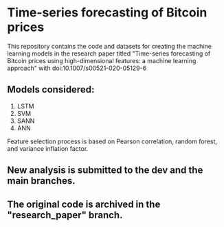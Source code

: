 # Time-series forecasting of Bitcoin prices
This repository contains the code and datasets for creating the machine learning models in the research paper titled "Time-series forecasting of Bitcoin prices using high-dimensional features: a machine learning approach" with doi:10.1007/s00521-020-05129-6

## Models considered:
1. LSTM
2. SVM
3. SANN
4. ANN

Feature selection process is based on Pearson correlation, random forest, and variance inflation factor.

## New analysis is submitted to the dev and the main branches.

## The original code is archived in the "research_paper" branch.
